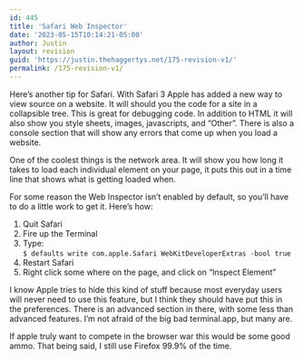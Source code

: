 ```yaml
---
id: 445
title: 'Safari Web Inspector'
date: '2023-05-15T10:14:21-05:00'
author: Justin
layout: revision
guid: 'https://justin.thehaggertys.net/175-revision-v1/'
permalink: /175-revision-v1/
---
```


Here’s another tip for Safari. With Safari 3 Apple has added a new way to view source on a website. It will should you the code for a site in a collapsible tree. This is great for debugging code. In addition to HTML it will also show you style sheets, images, javascripts, and “Other”. There is also a console section that will show any errors that come up when you load a website.

One of the coolest things is the network area. It will show you how long it takes to load each individual element on your page, it puts this out in a time line that shows what is getting loaded when.

For some reason the Web Inspector isn’t enabled by default, so you’ll have to do a little work to get it. Here’s how:

1. Quit Safari
2. Fire up the Terminal
3. Type:  
     `$ defaults write com.apple.Safari WebKitDeveloperExtras -bool true`
4. Restart Safari
5. Right click some where on the page, and click on “Inspect Element”

I know Apple tries to hide this kind of stuff because most everyday users will never need to use this feature, but I think they should have put this in the preferences. There is an advanced section in there, with some less than advanced features. I’m not afraid of the big bad terminal.app, but many are.

If apple truly want to compete in the browser war this would be some good ammo. That being said, I still use Firefox 99.9% of the time.